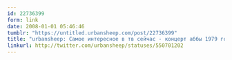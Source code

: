 ```yaml
---
id: 22736399
form: link
date: 2008-01-01 05:46:46
tumblr: "https://untitled.urbansheep.com/post/22736399"
title: "urbansheep: Самое интересное в тв сейчас - концерт аббы 1979 года. К вопросу о вечных ценностях. С наступившим новым годом всех нас. Ура."
linkurl: http://twitter.com/urbansheep/statuses/550701202
---
```


